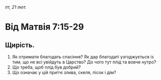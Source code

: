 
_пт, 21 лют._

# Від Матвія 7:15-29

## Щирість.

1. Як отримати благодать спасіння? Як дар благодаті узгоджується із тим, що не всі увійдуть в Царство? До чого тут плід та вовче нутро?
2. Що треба, щоб плід був добрий?
3. Що означає у цій притчі злива, скеля, пісок і дім?
